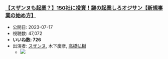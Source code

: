 ### [【スザンヌも起業？】150社に投資！謎の起業しろオジサン【新規事業の始め方】](https://www.youtube.com/watch?v=lJRiiSD57Q4)
-   公開日: 2023-07-17
-   視聴数: 47,072
-   **いいね数: 726**
-   出演者: [スザンヌ](/rehacq_fan/people/スザンヌ "wikilink"), 木下慶彦, [高橋弘樹](/rehacq_fan/people/高橋弘樹 "wikilink")
    - [![](https://img.youtube.com/vi/lJRiiSD57Q4/hqdefault.jpg)](https://www.youtube.com/watch?v=lJRiiSD57Q4)
